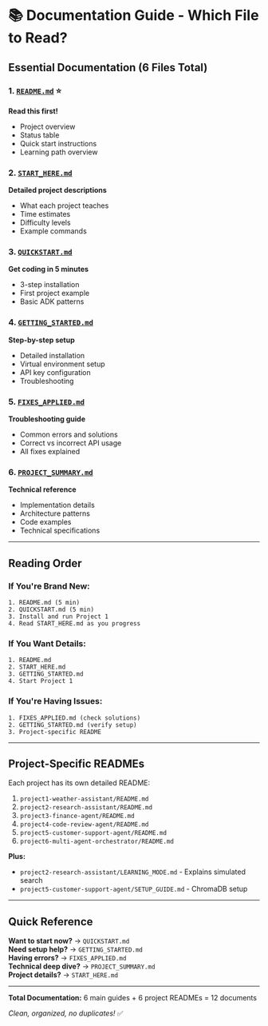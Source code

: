 # 📚 Documentation Guide - Which File to Read?

## Essential Documentation (6 Files Total)

### 1. [`README.md`](README.md) ⭐
**Read this first!**
- Project overview
- Status table
- Quick start instructions
- Learning path overview

### 2. [`START_HERE.md`](START_HERE.md)
**Detailed project descriptions**
- What each project teaches
- Time estimates
- Difficulty levels
- Example commands

### 3. [`QUICKSTART.md`](QUICKSTART.md)
**Get coding in 5 minutes**
- 3-step installation
- First project example
- Basic ADK patterns

### 4. [`GETTING_STARTED.md`](GETTING_STARTED.md)
**Step-by-step setup**
- Detailed installation
- Virtual environment setup
- API key configuration
- Troubleshooting

### 5. [`FIXES_APPLIED.md`](FIXES_APPLIED.md)
**Troubleshooting guide**
- Common errors and solutions
- Correct vs incorrect API usage
- All fixes explained

### 6. [`PROJECT_SUMMARY.md`](PROJECT_SUMMARY.md)
**Technical reference**
- Implementation details
- Architecture patterns
- Code examples
- Technical specifications

---

## Reading Order

### If You're Brand New:
```
1. README.md (5 min)
2. QUICKSTART.md (5 min)
3. Install and run Project 1
4. Read START_HERE.md as you progress
```

### If You Want Details:
```
1. README.md
2. START_HERE.md  
3. GETTING_STARTED.md
4. Start Project 1
```

### If You're Having Issues:
```
1. FIXES_APPLIED.md (check solutions)
2. GETTING_STARTED.md (verify setup)
3. Project-specific README
```

---

## Project-Specific READMEs

Each project has its own detailed README:

1. `project1-weather-assistant/README.md`
2. `project2-research-assistant/README.md`  
3. `project3-finance-agent/README.md`
4. `project4-code-review-agent/README.md`
5. `project5-customer-support-agent/README.md`
6. `project6-multi-agent-orchestrator/README.md`

**Plus:**
- `project2-research-assistant/LEARNING_MODE.md` - Explains simulated search
- `project5-customer-support-agent/SETUP_GUIDE.md` - ChromaDB setup

---

## Quick Reference

**Want to start now?** → `QUICKSTART.md`  
**Need setup help?** → `GETTING_STARTED.md`  
**Having errors?** → `FIXES_APPLIED.md`  
**Technical deep dive?** → `PROJECT_SUMMARY.md`  
**Project details?** → `START_HERE.md`

---

**Total Documentation:** 6 main guides + 6 project READMEs = 12 documents

*Clean, organized, no duplicates!* ✅

